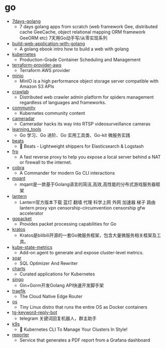 # go
- [7days-golang](https://github.com/geektutu/7days-golang)
  - 7 days golang apps from scratch (web framework Gee, distributed cache GeeCache, object relational mapping ORM framework GeeORM etc) 7天用Go动手写/从零实现系列
- [build-web-application-with-golang](https://github.com/astaxie/build-web-application-with-golang)
  - A golang ebook intro how to build a web with golang
- [kubernetes](https://github.com/kubernetes/kubernetes)
  - Production-Grade Container Scheduling and Management
- [terraform-provider-aws](https://github.com/terraform-providers/terraform-provider-aws)
  - Terraform AWS provider
- [minio](https://github.com/minio/minio)
  - MinIO is a high performance object storage server compatible with Amazon S3 APIs
- [crawlab](https://github.com/crawlab-team/crawlab)
  - Distributed web crawler admin platform for spiders management regardless of languages and frameworks.
- [community](https://github.com/kubernetes/community)
  - Kubernetes community content
- [cameradar](https://github.com/Ullaakut/cameradar)
  - Cameradar hacks its way into RTSP videosurveillance cameras
- [learning_tools](https://github.com/hwholiday/learning_tools)
  - Go 学习、Go 进阶、Go 实用工具类、Go-kit 微服务实践
- [beats](https://github.com/elastic/beats)
  - 🐠 Beats - Lightweight shippers for Elasticsearch & Logstash
- [frp](https://github.com/fatedier/frp)
  - A fast reverse proxy to help you expose a local server behind a NAT or firewall to the internet.
- [cobra](https://github.com/spf13/cobra)
  - A Commander for modern Go CLI interactions
- [mqant](https://github.com/liangdas/mqant)
  - mqant是一款基于Golang语言的简洁,高效,高性能的分布式游戏服务器框架
- [lantern](https://github.com/getlantern/lantern)
  - Lantern官方版本下载 蓝灯 翻墙 代理 科学上网 外网 加速器 梯子 路由 lantern proxy vpn censorship-circumvention censorship gfw accelerator
- [gopacket](https://github.com/google/gopacket)
  - Provides packet processing capabilities for Go
- [kratos](https://github.com/bilibili/kratos)
  - Kratos是bilibili开源的一套Go微服务框架，包含大量微服务相关框架及工具。
- [kube-state-metrics](https://github.com/kubernetes/kube-state-metrics)
  - Add-on agent to generate and expose cluster-level metrics.
- [soar](https://github.com/XiaoMi/soar)
  - SQL Optimizer And Rewriter
- [charts](https://github.com/helm/charts)
  - Curated applications for Kubernetes
- [singo](https://github.com/Gourouting/singo)
  - Gin+Gorm开发Golang API快速开发脚手架
- [traefik](https://github.com/containous/traefik)
  - The Cloud Native Edge Router
- [os](https://github.com/rancher/os)
  - Tiny Linux distro that runs the entire OS as Docker containers
- [tg-keyword-reply-bot](https://github.com/zu1k/tg-keyword-reply-bot)
  - telegram 关键词回复机器人，群主助手
- [k9s](https://github.com/derailed/k9s)
  - 🐶 Kubernetes CLI To Manage Your Clusters In Style!
- [reporter](https://github.com/IzakMarais/reporter)
  - Service that generates a PDF report from a Grafana dashboard
